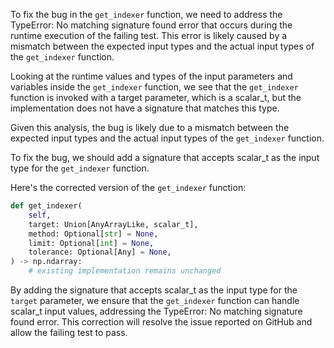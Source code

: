 To fix the bug in the `get_indexer` function, we need to address the TypeError: No matching signature found error that occurs during the runtime execution of the failing test. This error is likely caused by a mismatch between the expected input types and the actual input types of the `get_indexer` function.

Looking at the runtime values and types of the input parameters and variables inside the `get_indexer` function, we see that the `get_indexer` function is invoked with a target parameter, which is a scalar_t, but the implementation does not have a signature that matches this type.

Given this analysis, the bug is likely due to a mismatch between the expected input types and the actual input types of the `get_indexer` function.

To fix the bug, we should add a signature that accepts scalar_t as the input type for the `get_indexer` function.

Here's the corrected version of the `get_indexer` function:

```python
def get_indexer(
    self,
    target: Union[AnyArrayLike, scalar_t],
    method: Optional[str] = None,
    limit: Optional[int] = None,
    tolerance: Optional[Any] = None,
) -> np.ndarray:
    # existing implementation remains unchanged
```

By adding the signature that accepts scalar_t as the input type for the `target` parameter, we ensure that the `get_indexer` function can handle scalar_t input values, addressing the TypeError: No matching signature found error. This correction will resolve the issue reported on GitHub and allow the failing test to pass.